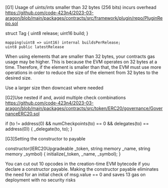 [G1] Usage of uints/ints smaller than 32 bytes (256 bits) incurs overhead
https://github.com/code-423n4/2023-03-aragon/blob/main/packages/contracts/src/framework/plugin/repo/PluginRepo.sol

   struct Tag {
        uint8 release;
        uint16 build;
    }


    mapping(uint8 => uint16) internal buildsPerRelease;
    uint8 public latestRelease


When using elements that are smaller than 32 bytes, your contracts gas usage may be higher. This is because the EVM operates on 32 bytes at a time. Therefore, if the element is smaller than that, the EVM must use more operations in order to reduce the size of the element from 32 bytes to the desired size.

Use a larger size then downcast where needed

[G2]Use nested if and, avoid multiple check combinations
https://github.com/code-423n4/2023-03-aragon/blob/main/packages/contracts/src/token/ERC20/governance/GovernanceERC20.sol

if (to != address(0) && numCheckpoints(to) == 0 && delegates(to) == address(0)) {
            _delegate(to, to);
        }

[G3]Setting the constructor to payable

 constructor(IERC20Upgradeable _token, string memory _name, string memory _symbol) {
        initialize(_token, _name, _symbol);
    }

You can cut out 10 opcodes in the creation-time EVM bytecode if you declare a constructor payable. Making the constructor payable eliminates the need for an initial check of msg.value == 0 and saves 13 gas on deployment with no security risks